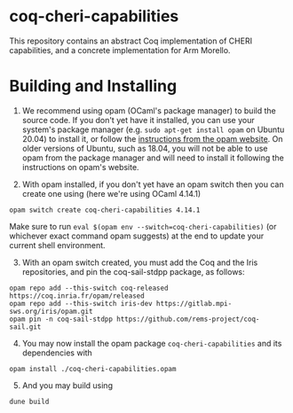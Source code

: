 # coq-cheri-capabilities

This repository contains an abstract Coq implementation of CHERI capabilities, and a concrete implementation for Arm Morello.

# Building and Installing

1. We recommend using opam (OCaml's package manager) to build the source code. If you don't yet have it installed, you can use your system's package manager (e.g. `sudo apt-get install opam` on Ubuntu 20.04) to install it, or follow the [instructions from the opam website](https://opam.ocaml.org/doc/Install.html). On older versions of Ubuntu, such as 18.04, you will not be able to use opam from the package manager and will need to install it following the instructions on opam's website.

2. With opam installed, if you don't yet have an opam switch then you can create one using (here we're using OCaml 4.14.1)
```
opam switch create coq-cheri-capabilities 4.14.1
```
Make sure to run `eval $(opam env --switch=coq-cheri-capabilities)` (or whichever exact command opam suggests) at the end to update your current shell environment.

3. With an opam switch created, you must add the Coq and the Iris repositories, and pin the coq-sail-stdpp package, as follows: 
```
opam repo add --this-switch coq-released https://coq.inria.fr/opam/released
opam repo add --this-switch iris-dev https://gitlab.mpi-sws.org/iris/opam.git
opam pin -n coq-sail-stdpp https://github.com/rems-project/coq-sail.git
```

4. You may now install the opam package `coq-cheri-capabilities` and its dependencies with
```
opam install ./coq-cheri-capabilities.opam
```

5. And you may build using
```
dune build
```
